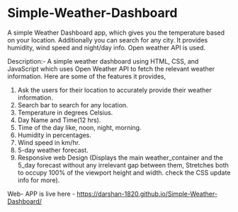 # Simple-Weather-Dashboard
A simple Weather Dashboard app, which gives you the temperature based on your location. Additionally you can search for any city.  It provides humidity, wind speed and night/day info. Open weather API is used. 

Description:- A simple weather dashboard using HTML, CSS, and JavaScript which uses Open Weather API to fetch the relevant weather information. Here are some of the features it provides,

1. Ask the users for their location to accurately provide their weather information.
2. Search bar to search for any location.
3. Temperature in degrees Celsius.
4. Day Name and Time(12 hrs).
5. Time of the day like, noon, night, morning.
6. Humidity in percentages.
7. Wind speed in km/hr.
8. 5-day weather forecast.
9. Responsive web Design (Displays the main weather_container and the 5_day forecast without any irrelevant gap between them, Stretches both to occupy 100% of the viewport height and width. check the CSS update info for more).


Web- APP is live here - https://darshan-1820.github.io/Simple-Weather-Dashboard/
